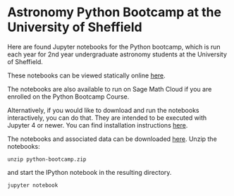 Astronomy Python Bootcamp at the University of Sheffield
========================================================

Here are found Jupyter notebooks for the Python bootcamp, which is run
each year for 2nd year  undergraduate astronomy students at the
University of Sheffield. 

These notebooks can be viewed statically online  [here](http://nbviewer.ipython.org/github/StuartLittlefair/python-bootcamp/tree/master/).

The notebooks are also available to run on Sage Math Cloud if you are enrolled on the Python Bootcamp Course.

Alternatively, if you would like to download and run the notebooks
interactively, you can do that. They are intended to be executed
with Jupyter 4 or newer. You can find installation instructions
[here](http://jupyter.readthedocs.org/en/latest/install.html).

The notebooks and associated data can be downloaded [here](https://github.com/StuartLittlefair/python-bootcamp/zipball/master).
Unzip the notebooks:

```
unzip python-bootcamp.zip
```

and start the IPython notebook in the resulting directory.

```
jupyter notebook
```





